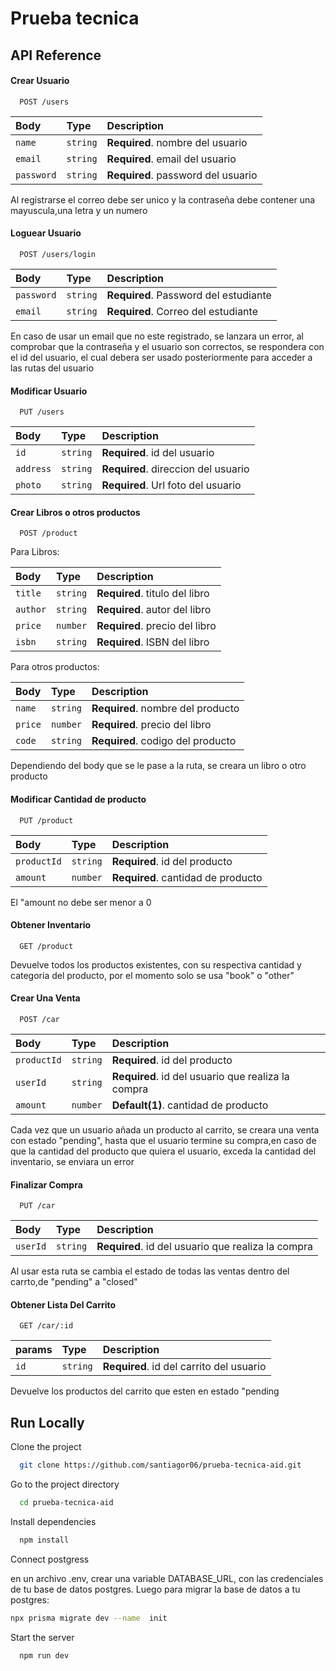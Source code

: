 # Prueba tecnica

## API Reference

#### Crear Usuario

```http
  POST /users
```

| Body       | Type     | Description                        |
| :--------- | :------- | :--------------------------------- |
| `name`     | `string` | **Required**. nombre del usuario   |
| `email`    | `string` | **Required**. email del usuario    |
| `password` | `string` | **Required**. password del usuario |

Al registrarse el correo debe ser unico y la contraseña debe contener una mayuscula,una letra y un numero

#### Loguear Usuario

```http
  POST /users/login
```

| Body       | Type     | Description                           |
| :--------- | :------- | :------------------------------------ |
| `password` | `string` | **Required**. Password del estudiante |
| `email`    | `string` | **Required**. Correo del estudiante   |

En caso de usar un email que no este registrado, se lanzara un error, al comprobar que la contraseña y el usuario son correctos, se respondera con el id del usuario, el cual debera ser usado posteriormente para acceder a las rutas del usuario

#### Modificar Usuario

```http
  PUT /users
```

| Body      | Type     | Description                         |
| :-------- | :------- | :---------------------------------- |
| `id`      | `string` | **Required**. id del usuario        |
| `address` | `string` | **Required**. direccion del usuario |
| `photo`   | `string` | **Required**. Url foto del usuario  |

#### Crear Libros o otros productos

```http
  POST /product
```

Para Libros:

| Body     | Type     | Description                    |
| :------- | :------- | :----------------------------- |
| `title`  | `string` | **Required**. titulo del libro |
| `author` | `string` | **Required**. autor del libro  |
| `price`  | `number` | **Required**. precio del libro |
| `isbn`   | `string` | **Required**. ISBN del libro   |

Para otros productos:

| Body    | Type     | Description                       |
| :------ | :------- | :-------------------------------- |
| `name`  | `string` | **Required**. nombre del producto |
| `price` | `number` | **Required**. precio del libro    |
| `code`  | `string` | **Required**. codigo del producto |

Dependiendo del body que se le pase a la ruta, se creara un libro o otro producto

#### Modificar Cantidad de producto

```http
  PUT /product
```

| Body        | Type     | Description                        |
| :---------- | :------- | :--------------------------------- |
| `productId` | `string` | **Required**. id del producto      |
| `amount`    | `number` | **Required**. cantidad de producto |

El "amount no debe ser menor a 0

#### Obtener Inventario

```http
  GET /product
```

Devuelve todos los productos existentes, con su respectiva cantidad y categoria del producto, por el momento solo se usa "book" o "other"

#### Crear Una Venta

```http
  POST /car
```

| Body        | Type     | Description                                        |
| :---------- | :------- | :------------------------------------------------- |
| `productId` | `string` | **Required**. id del producto                      |
| `userId`    | `string` | **Required**. id del usuario que realiza la compra |
| `amount`    | `number` | **Default(1)**. cantidad de producto               |

Cada vez que un usuario añada un producto al carrito, se creara una venta con estado "pending", hasta que el usuario termine su compra,en caso de que la cantidad del producto que quiera el usuario, exceda la cantidad del inventario, se enviara un error

#### Finalizar Compra

```http
  PUT /car
```

| Body     | Type     | Description                                        |
| :------- | :------- | :------------------------------------------------- |
| `userId` | `string` | **Required**. id del usuario que realiza la compra |

Al usar esta ruta se cambia el estado de todas las ventas dentro del carrto,de "pending" a "closed"

#### Obtener Lista Del Carrito

```http
  GET /car/:id
```

| params | Type     | Description                              |
| :----- | :------- | :--------------------------------------- |
| `id`   | `string` | **Required**. id del carrito del usuario |

Devuelve los productos del carrito que esten en estado "pending

## Run Locally

Clone the project

```bash
  git clone https://github.com/santiagor06/prueba-tecnica-aid.git
```

Go to the project directory

```bash
  cd prueba-tecnica-aid
```

Install dependencies

```bash
  npm install
```

Connect postgress

en un archivo .env, crear una variable DATABASE_URL, con las credenciales de tu base de datos postgres.
Luego para migrar la base de datos a tu postgres:

```bash
npx prisma migrate dev --name  init
```

Start the server

```bash
  npm run dev
```
